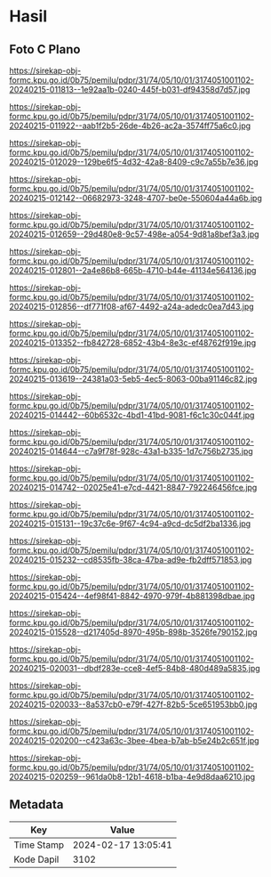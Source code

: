 # Hasil

## Foto C Plano

https://sirekap-obj-formc.kpu.go.id/0b75/pemilu/pdpr/31/74/05/10/01/3174051001102-20240215-011813--1e92aa1b-0240-445f-b031-df94358d7d57.jpg

https://sirekap-obj-formc.kpu.go.id/0b75/pemilu/pdpr/31/74/05/10/01/3174051001102-20240215-011922--aab1f2b5-26de-4b26-ac2a-3574ff75a6c0.jpg

https://sirekap-obj-formc.kpu.go.id/0b75/pemilu/pdpr/31/74/05/10/01/3174051001102-20240215-012029--129be6f5-4d32-42a8-8409-c9c7a55b7e36.jpg

https://sirekap-obj-formc.kpu.go.id/0b75/pemilu/pdpr/31/74/05/10/01/3174051001102-20240215-012142--06682973-3248-4707-be0e-550604a44a6b.jpg

https://sirekap-obj-formc.kpu.go.id/0b75/pemilu/pdpr/31/74/05/10/01/3174051001102-20240215-012659--29d480e8-9c57-498e-a054-9d81a8bef3a3.jpg

https://sirekap-obj-formc.kpu.go.id/0b75/pemilu/pdpr/31/74/05/10/01/3174051001102-20240215-012801--2a4e86b8-665b-4710-b44e-41134e564136.jpg

https://sirekap-obj-formc.kpu.go.id/0b75/pemilu/pdpr/31/74/05/10/01/3174051001102-20240215-012856--df771f08-af67-4492-a24a-adedc0ea7d43.jpg

https://sirekap-obj-formc.kpu.go.id/0b75/pemilu/pdpr/31/74/05/10/01/3174051001102-20240215-013352--fb842728-6852-43b4-8e3c-ef48762f919e.jpg

https://sirekap-obj-formc.kpu.go.id/0b75/pemilu/pdpr/31/74/05/10/01/3174051001102-20240215-013619--24381a03-5eb5-4ec5-8063-00ba91146c82.jpg

https://sirekap-obj-formc.kpu.go.id/0b75/pemilu/pdpr/31/74/05/10/01/3174051001102-20240215-014442--60b6532c-4bd1-41bd-9081-f6c1c30c044f.jpg

https://sirekap-obj-formc.kpu.go.id/0b75/pemilu/pdpr/31/74/05/10/01/3174051001102-20240215-014644--c7a9f78f-928c-43a1-b335-1d7c756b2735.jpg

https://sirekap-obj-formc.kpu.go.id/0b75/pemilu/pdpr/31/74/05/10/01/3174051001102-20240215-014742--02025e41-e7cd-4421-8847-792246456fce.jpg

https://sirekap-obj-formc.kpu.go.id/0b75/pemilu/pdpr/31/74/05/10/01/3174051001102-20240215-015131--19c37c6e-9f67-4c94-a9cd-dc5df2ba1336.jpg

https://sirekap-obj-formc.kpu.go.id/0b75/pemilu/pdpr/31/74/05/10/01/3174051001102-20240215-015232--cd8535fb-38ca-47ba-ad9e-fb2dff571853.jpg

https://sirekap-obj-formc.kpu.go.id/0b75/pemilu/pdpr/31/74/05/10/01/3174051001102-20240215-015424--4ef98f41-8842-4970-979f-4b881398dbae.jpg

https://sirekap-obj-formc.kpu.go.id/0b75/pemilu/pdpr/31/74/05/10/01/3174051001102-20240215-015528--d217405d-8970-495b-898b-3526fe790152.jpg

https://sirekap-obj-formc.kpu.go.id/0b75/pemilu/pdpr/31/74/05/10/01/3174051001102-20240215-020031--dbdf283e-cce8-4ef5-84b8-480d489a5835.jpg

https://sirekap-obj-formc.kpu.go.id/0b75/pemilu/pdpr/31/74/05/10/01/3174051001102-20240215-020033--8a537cb0-e79f-427f-82b5-5ce651953bb0.jpg

https://sirekap-obj-formc.kpu.go.id/0b75/pemilu/pdpr/31/74/05/10/01/3174051001102-20240215-020200--c423a63c-3bee-4bea-b7ab-b5e24b2c651f.jpg

https://sirekap-obj-formc.kpu.go.id/0b75/pemilu/pdpr/31/74/05/10/01/3174051001102-20240215-020259--961da0b8-12b1-4618-b1ba-4e9d8daa6210.jpg


## Metadata

| Key        | Value               |
| ---------- | ------------------- |
| Time Stamp | 2024-02-17 13:05:41 |
| Kode Dapil | 3102                |




